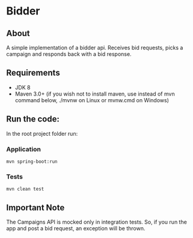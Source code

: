 # Bidder

## About
A simple implementation of a bidder api. Receives bid requests, picks a campaign and responds back with a bid response.

## Requirements
- JDK 8
- Maven 3.0+ (if you wish not to install maven, use instead of mvn command below, ./mvnw on Linux or mvnw.cmd on Windows)

## Run the code:
In the root project folder run:

### Application

```
mvn spring-boot:run
```

### Tests

```
mvn clean test
```

## Important Note
The Campaigns API is mocked only in integration tests. So, if you run the app and post a bid request, an exception will be thrown.


